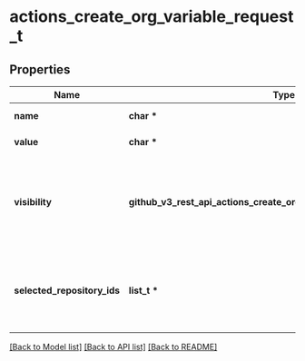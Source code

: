 # actions_create_org_variable_request_t

## Properties
Name | Type | Description | Notes
------------ | ------------- | ------------- | -------------
**name** | **char \*** | The name of the variable. | 
**value** | **char \*** | The value of the variable. | 
**visibility** | **github_v3_rest_api_actions_create_org_variable_request_VISIBILITY_e** | The type of repositories in the organization that can access the variable. &#x60;selected&#x60; means only the repositories specified by &#x60;selected_repository_ids&#x60; can access the variable. | 
**selected_repository_ids** | **list_t \*** | An array of repository ids that can access the organization variable. You can only provide a list of repository ids when the &#x60;visibility&#x60; is set to &#x60;selected&#x60;. | [optional] 

[[Back to Model list]](../README.md#documentation-for-models) [[Back to API list]](../README.md#documentation-for-api-endpoints) [[Back to README]](../README.md)


